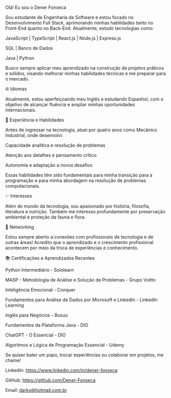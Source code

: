 Olá! Eu sou o Dener Fonseca

Sou estudante de Engenharia de Software e estou focado no Desenvolvimento Full Stack, aprimorando minhas habilidades tanto no Front-End quanto no Back-End. Atualmente, estudo tecnologias como:

JavaScript | TypeScript | React.js | Node.js | Express.js

SQL | Banco de Dados

Java | Python

Busco sempre aplicar meu aprendizado na construção de projetos práticos e sólidos, visando melhorar minhas habilidades técnicas e me preparar para o mercado.

🌐 Idiomas

Atualmente, estou aperfeiçoando meu Inglês e estudando Espanhol, com o objetivo de alcançar fluência e ampliar minhas oportunidades internacionais.

🔧 Experiência e Habilidades

Antes de ingressar na tecnologia, atuei por quatro anos como Mecânico Industrial, onde desenvolvi:

Capacidade analítica e resolução de problemas

Atenção aos detalhes e pensamento crítico

Autonomia e adaptação a novos desafios

Essas habilidades têm sido fundamentais para minha transição para a programação e para minha abordagem na resolução de problemas computacionais.

✨ Interesses

Além do mundo da tecnologia, sou apaixonado por história, filosofia, literatura e nutrição. Também me interesso profundamente por preservação ambiental e proteção da fauna e flora.

💬 Networking

Estou sempre aberto a conexões com profissionais de tecnologia e de outras áreas! Acredito que o aprendizado e o crescimento profissional acontecem por meio da troca de experiências e conhecimento.

📚 Certificações e Aprendizados Recentes

Python Intermediário - Sololearn

MASP - Metodologia de Análise e Solução de Problemas - Grupo Voitto

Inteligência Emocional - Conquer

Fundamentos para Análise de Dados por Microsoft e LinkedIn - LinkedIn Learning

Inglês para Negócios - Busuu

Fundamentos da Plataforma Java - DIO

ChatGPT - O Essencial - DIO

Algoritmos e Lógica de Programação Essencial - Udemy

Se quiser bater um papo, trocar experiências ou colaborar em projetos, me chame!

LinkedIn: https://www.linkedin.com/in/dener-fonseca

GitHub: https://github.com/Dener-Fonseca

Email: darkx@hotmail.com.br
